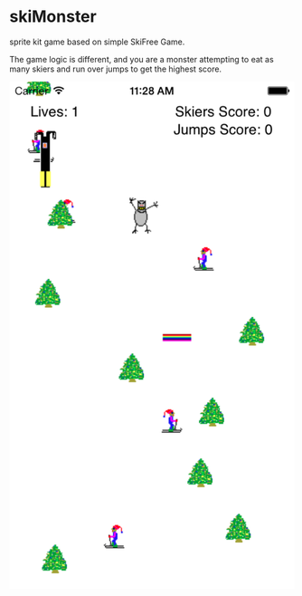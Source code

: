 skiMonster
==========

sprite kit game based on simple SkiFree Game.

The game logic is different, and you are a monster attempting to eat as many skiers and run over jumps to get the highest score.

![](screenshot.png)
